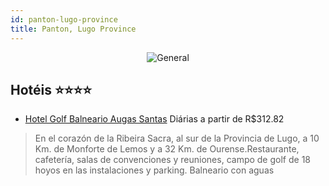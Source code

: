 ```yaml
---
id: panton-lugo-province
title: Panton, Lugo Province
---
```


<center><img src="http://cdnh.octanio.com/photos/54/54993_1.jpg" alt="General" /></center>


## Hotéis ⭐️⭐️⭐️⭐️

-    [Hotel Golf Balneario Augas Santas](https://www.hurb.com/aud/https://www.hurb.com/hoteis/panton/hotel-golf-balneario-augas-santas-JNP-JP459225?cmp=18055) Diárias a partir de R$312.82
   > En el corazón de la Ribeira Sacra, al sur de la Provincia de Lugo, a 10 Km. de Monforte de Lemos y a 32 Km. de Ourense.Restaurante, cafetería, salas de convenciones y reuniones, campo de golf de 18 hoyos en las instalaciones y parking. Balneario con aguas
